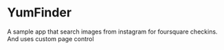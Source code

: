 # YumFinder
A sample app that search images from instagram for foursquare checkins. And uses custom page control
